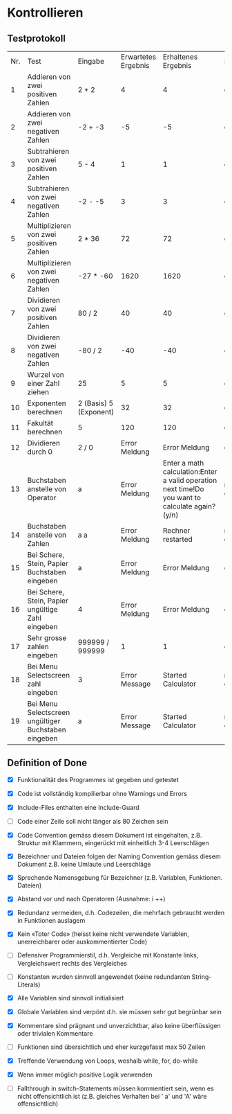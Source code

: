 # Kontrollieren

## Testprotokoll

|   |   |   |   |   |   |   |
|---|---|---|---|---|---|---|
|Nr.|Test|Eingabe|Erwartetes Ergebnis|Erhaltenes Ergebnis|Status|Überarbeited|
|1|Addieren von zwei positiven Zahlen|2 + 2|4|4|ok|-|
|2|Addieren von zwei negativen Zahlen|-2 + -3|-5|-5|ok|-|
|3|Subtrahieren von zwei positiven Zahlen|5 - 4|1|1|ok|-|
|4|Subtrahieren von zwei negativen Zahlen|-2 - -5|3|3|ok|-|
|5|Multiplizieren von zwei positiven Zahlen|2 * 36|72|72|ok|-|
|6|Multiplizieren von zwei negativen Zahlen|-27 * -60|1620|1620|ok|-|
|7|Dividieren von zwei positiven Zahlen|80 / 2|40|40|ok|-|
|8|Dividieren von zwei negativen Zahlen|-80 / 2|-40|-40|ok|-|
|9|Wurzel von einer Zahl ziehen|25|5|5|ok|-|
|10|Exponenten berechnen|2 (Basis) 5 (Exponent)|32|32|ok|-|
|11|Fakultät berechnen|5|120|120|ok|-|
|12|Dividieren durch 0|2 / 0|Error Meldung|Error Meldung|ok|-|
|13|Buchstaben anstelle von Operator|a|Error Meldung|Enter a math calculation:Enter a valid operation next time!Do you want to calculate again? (y/n)|nicht ok|ok|
|14|Buchstaben anstelle von Zahlen|a a|Error Meldung|Rechner restarted|nicht ok|ok|
|15|Bei Schere, Stein, Papier Buchstaben eingeben|a|Error Meldung|Error Meldung|ok|-|
|16|Bei Schere, Stein, Papier ungültige Zahl eingeben|4|Error Meldung|Error Meldung|ok|-|
|17|Sehr grosse zahlen eingeben|999999 / 999999|1|1|ok|-|
|18|Bei Menu Selectscreen zahl eingeben|3|Error Message|Started Calculator|nicht ok|ok|
|19|Bei Menu Selectscreen ungültiger Buchstaben eingeben|a|Error Message|Started Calculator|nicht ok|ok|

## Definition of Done

- [x] Funktionalität des Programmes ist gegeben und getestet
- [x] Code ist vollständig kompilierbar ohne Warnings und Errors
- [x] Include-Files enthalten eine Include-Guard
- [ ] Code einer Zeile soll nicht länger als 80 Zeichen sein
- [x] Code Convention gemäss diesem Dokument ist eingehalten, z.B. Struktur mit Klammern, eingerückt mit einheitlich 3-4 Leerschlägen
- [x] Bezeichner und Dateien folgen der Naming Convention gemäss diesem Dokument z.B. keine Umlaute und Leerschläge
- [x] Sprechende Namensgebung für Bezeichner (z.B. Variablen, Funktionen. Dateien)
- [x] Abstand vor und nach Operatoren (Ausnahme: i ++)
- [x] Redundanz vermeiden, d.h. Codezeilen, die mehrfach gebraucht werden in Funktionen auslagem
- [x] Kein «Toter Code» (heisst keine nicht verwendete Variablen, unerreichbarer oder auskommentierter Code)
- [ ] Defensiver Programmierstil, d.h. Vergleiche mit Konstante links, Vergleichswert rechts des Vergleiches
- [ ] Konstanten wurden sinnvoll angewendet (keine redundanten String-Literals)
- [x] Alle Variablen sind sinnvoll initialisiert
- [x] Globale Variablen sind verpönt d.h. sie müssen sehr gut begrünbar sein
- [x] Kommentare sind prägnant und unverzichtbar, also keine überflüssigen oder trivialen Kommentare
- [ ] Funktionen sind übersichtlich und eher kurzgefasst max 50 Zeilen
- [x] Treffende Verwendung von Loops, weshalb while, for, do-while
- [x] Wenn immer möglich positive Logik verwenden
- [ ] Fallthrough in switch-Statements müssen kommentiert sein, wenn es nicht offensichtlich ist (z.B. gleiches Verhalten bei ' a' und 'A' wäre offensichtlich)





